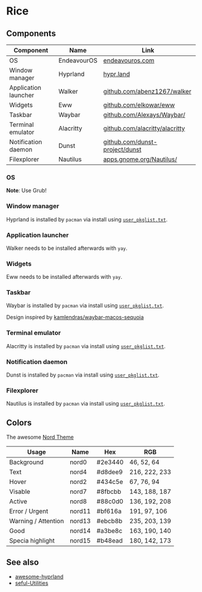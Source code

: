 # Rice

## Components

| Component            | Name              | Link                                                                                     |
| -------------------- | ----------------- | ---------------------------------------------------------------------------------------- |
| OS                   | EndeavourOS       | [endeavouros.com](https://endeavouros.com/)                                              |
| Window manager       | Hyprland          | [hypr.land](https://hypr.land/)                                                          |
| Application launcher | Walker            | [github.com/abenz1267/walker](https://github.com/abenz1267/walker)                       |
| Widgets              | Eww               | [github.com/elkowar/eww](https://github.com/elkowar/eww)                                 |
| Taskbar              | Waybar            | [github.com/Alexays/Waybar/](https://github.com/Alexays/Waybar/)                         |
| Terminal emulator    | Alacritty         | [github.com/alacritty/alacritty](https://github.com/alacritty/alacritty)                 |
| Notification daemon  | Dunst             | [github.com/dunst-project/dunst](https://github.com/dunst-project/dunst)                 |
| Filexplorer          | Nautilus          | [apps.gnome.org/Nautilus/](https://apps.gnome.org/Nautilus/)                             |

### OS

**Note**: Use Grub!

### Window manager

Hyprland is installed by `pacman` via install using [`user_pkglist.txt`](user_pkglist.txt).

### Application launcher

Walker needs to be installed afterwards with `yay`.

### Widgets

Eww needs to be installed afterwards with `yay`.

### Taskbar

Waybar is installed by `pacman` via install using [`user_pkglist.txt`](user_pkglist.txt).

Design inspired by [kamlendras/waybar-macos-sequoia](https://github.com/kamlendras/waybar-macos-sequoia)

### Terminal emulator

Alacritty is installed by `pacman` via install using [`user_pkglist.txt`](user_pkglist.txt).

### Notification daemon

Dunst is installed by `pacman` via install using [`user_pkglist.txt`](user_pkglist.txt).

### Filexplorer

Nautilus is installed by `pacman` via install using [`user_pkglist.txt`](user_pkglist.txt).

## Colors

The awesome [Nord Theme](https://www.nordtheme.com/)

| Usage               | Name   | Hex     | RGB           |
| ------------------- | ------ | ------- | ------------- |
| Background          | nord0  | #2e3440 |  46,  52,  64 |
| Text                | nord4  | #d8dee9 | 216, 222, 233 |
| Hover               | nord2  | #434c5e |  67,  76,  94 |
| Visable             | nord7  | #8fbcbb | 143, 188, 187 |
| Active              | nord8  | #88c0d0 | 136, 192, 208 |
| Error / Urgent      | nord11 | #bf616a | 191,  97, 106 |
| Warning / Attention | nord13 | #ebcb8b | 235, 203, 139 |
| Good                | nord14 | #a3be8c | 163, 190, 140 |
| Specia highlight    | nord15 | #b48ead | 180, 142, 173 |

## See also

- [awesome-hyprland](https://github.com/hyprland-community/awesome-hyprland)
- [seful-Utilities](https://wiki.hypr.land/Useful-Utilities/)
